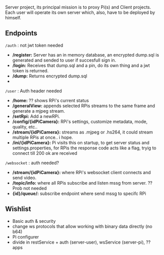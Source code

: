 Server project, its principal mission is to proxy Pi(s) and Client projects. Each user will operate its own server which, also, have to be deployed by himself.

## Endpoints

`/auth` : not jwt token needed
- **/register:** Server has an in memory database, an encrypted dump.sql is generated and sended to user if succesfull sign in.
- **/login:** Receives that dump.sql and a pin, do its own thing and a jwt token is returned.
- **/dump:** Returns encrypted dump.sql
- 
`/user` : Auth header needed
- **/home:** ?? shows RPi's current status
- **/generalView:** appends selected RPis streams to the same frame and generate a mjpeg stream.
- **/setRpi:** Add a newRPi.
- **/config/{idPiCamera}:** RPi's settings, customize metadata, mode, quality, etc..
- **/stream/{idPiCamera}:** streams as .mjpeg or .hs264, it could stream multiple RPis at once.. i hope.
- **/ini/{idPiCamera}:** Pi visits this on startup, to get server status and settings.properties, for RPis the response code acts like a flag, tryig to connect till 200 ok are received

`/websocket` : auth needed?
-  **/stream/{idPiCamera}:** where RPi's websocket client connects and send video.
-  **/topic/info:** where all RPis subscribe and listen mssg from server. ??Prob not needed
- **{id}/queue/:** subscribe endpoint where send mssg to specifc RPi

## Wishlist
- Basic auth & security
- change ws protocols that allow working with binary data directly (no b64)
- Pi configurer
- divide in restService + auth (server-user), wsService (server-pi), ?? apps
